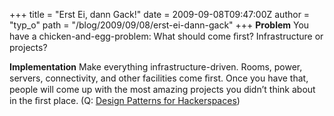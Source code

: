 +++
title = "Erst Ei, dann Gack!"
date = 2009-09-08T09:47:00Z
author = "typ_o"
path = "/blog/2009/09/08/erst-ei-dann-gack"
+++
**Problem** You have a chicken-and-egg-problem: What should come ﬁrst?
Infrastructure or projects?

**Implementation** Make everything infrastructure-driven. Rooms, power,
servers, connectivity, and other facilities come ﬁrst. Once you have
that, people will come up with the most amazing projects you didn’t
think about in the ﬁrst place. (Q: [Design Patterns for
Hackerspaces](https://hackerspaces.org/wiki/Design_Patterns))
